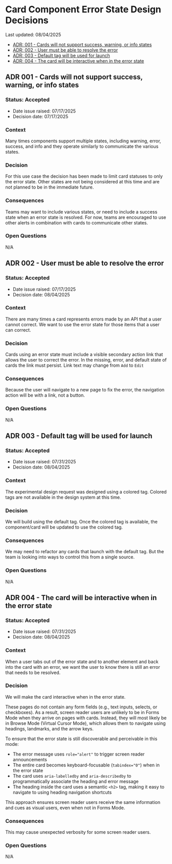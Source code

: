 # Card Component Error State Design Decisions
Last updated: 08/04/2025

- [ADR: 001 - Cards will not support success, warning, or info states](#ADR-001---Cards-will-not-support-success-warning-or-info-states)
- [ADR: 002 - User must be able to resolve the error](#ADR-002---User-must-be-able-to-resolve-the-error)
- [ADR: 003 - Default tag will be used for launch](#ADR-003---Default-tag-will-be-used-for-launch)
- [ADR: 004 - The card will be interactive when in the error state](#ADR-004---The-card-will-be-interactive-when-in-the-error-state)


## ADR 001 - Cards will not support success, warning, or info states

### Status: Accepted

- Date issue raised: 07/17/2025
- Decision date: 07/17/2025

### Context
Many times components support multiple states, including warning, error, success, and info and they operate similarly to communicate the various states.

### Decision
For this use case the decision has been made to limit card statuses to only the error state. Other states are not being considered at this time and are not planned to be in the immediate future.

### Consequences
Teams may want to include various states, or need to include a success state when an error state is resolved. For now, teams are encouraged to use other alerts in combination with cards to communicate other states.

### Open Questions
N/A

## ADR 002 - User must be able to resolve the error

### Status: Accepted

- Date issue raised: 07/17/2025
- Decision date: 08/04/2025

### Context
There are many times a card represents errors made by an API that a user cannot correct. We want to use the error state for those items that a user can correct. 

### Decision
Cards using an error state must include a visible secondary action link that allows the user to correct the error. In the missing, error, and default state of cards the link must persist. Link text may change from `Add` to `Edit`

### Consequences
Because the user will navigate to a new page to fix the error, the navigation action will be with a link, not a button.

### Open Questions
N/A


## ADR 003 - Default tag will be used for launch

### Status: Accepted

- Date issue raised: 07/31/2025
- Decision date: 08/04/2025

### Context
The experimental design request was designed using a colored tag. Colored tags are not available in the design system at this time.

### Decision
We will build using the default tag. Once the colored tag is available, the component/card will be updated to use the colored tag.

### Consequences
We may need to refactor any cards that launch with the default tag. But the team is looking into ways to control this from a single source.

### Open Questions
N/A


## ADR 004 - The card will be interactive when in the error state

### Status: Accepted

- Date issue raised: 07/31/2025
- Decision date: 08/04/2025

### Context
When a user tabs out of the error state and to another element and back into the card with an error, we want the user to know there is still an error that needs to be resolved. 

### Decision
We will make the card interactive when in the error state.

These pages do not contain any form fields (e.g., text inputs, selects, or checkboxes). As a result, screen reader users are unlikely to be in Forms Mode when they arrive on pages with cards. Instead, they will most likely be in Browse Mode (Virtual Cursor Mode), which allows them to navigate using headings, landmarks, and the arrow keys.

To ensure that the error state is still discoverable and perceivable in this mode:
- The error message uses `role="alert"` to trigger screen reader announcements
- The entire card becomes keyboard-focusable (`tabindex="0"`) when in the error state
- The card uses `aria-labelledby` and `aria-describedby` to programmatically associate the heading and error message
- The heading inside the card uses a semantic `<h2>` tag, making it easy to navigate to using heading navigation shortcuts

This approach ensures screen reader users receive the same information and cues as visual users, even when not in Forms Mode.


### Consequences
This may cause unexpected verbosity for some screen reader users.

### Open Questions
N/A
